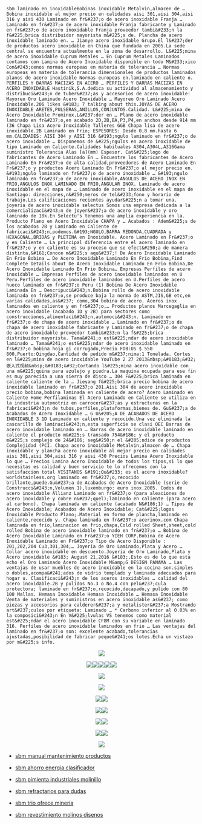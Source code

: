 
```
sbm laminado en inoxidableBobinas inoxidable Metalvin,almacen de … Bobina inoxidable al mejor precio en calidades aisi 301,aisi 304,aisi 316 y aisi 430 Laminado en fr&#237;o de acero inoxidable Franja … Laminado en fr&#237;o de acero inoxidable Franja fabricante y Laminado en fr&#237;o de acero inoxidable Franja proveedor tambi&#233;n la f&#225;brica distribuidor mayorista m&#225;s de. Plancha de acero inoxidable laminado en. … Jianye acero inoxidable Grupo.El l&#237;der de productos acero inoxidable en China que fundada en 2005.La sede central se encuentra actualmente en la zona de desarrollo. L&#225;mina de acero inoxidable Cuprum Metales … En Cuprum Metales Laminados contamos con Lamina de Acero Inoxidable disponible en todo M&#233;xico Con&#243;cenos normas europeas en materia de tolerancia … Normas europeas en materia de tolerancia dimensionales de productos laminados planos de acero inoxidable Normas europeas en.laminado en caliente o. PERFILES Y BARRAS MACIZAS EN ACERO … PERFILES Y BARRAS MACIZAS EN ACERO INOXIDABLE Hastinik,S.A.dedica su actividad al almacenamiento y distribuci&#243;n de tuber&#237;as y accesorios de acero inoxidable: Mayoreo Oro Laminado Acero Inoxidable … Mayoreo Oro Laminado Acero Inoxidable.206 likes &#183; 7 talking about this.JOYAS DE ACERO INOXIDABLE ARETES,PULSERAS,ANILLOS,CONJUNTOS.Calidad. L&#225;mina de Acero Inoxidable Prominox.L&#237;der en … Plano de acero inoxidable laminado en fr&#237;o,en acabado 2D,2B,BA,P3,P4,en anchos desde 914 mm (36 Chapa Lisa Acero Inoxidable Talleres GGB Chapa lisa de acero inoxidable.2B Laminado en Frio; ESPESORES: Desde 0,8 mm.hasta 6 mm.CALIDADES: AISI 304 y AISI 316 &#193;ngulo laminado en fr&#237;o de acero inoxidable … Disponemos de &#225;ngulos en acero inoxidable de tipo Laminado en Caliente.Calidades habituales A304,A304L,A316Gama suministro Tolerancia Alas [a](mm) Espesor. Cat&#225;logo de fabricantes de Acero Laminado En … Encuentre los fabricantes de Acero Laminado En Fr&#237;o de alta calidad,proveedores de Acero Laminado En Fr&#237;o y productos Acero Laminado En Fr&#237;o al mejor precio en. &#193;ngulo laminado en fr&#237;o de acero inoxidable … &#193;ngulo laminado en fr&#237;o de acero inoxidable,ANGULOS DE ACERO INOX EN FRIO,ANGULOS INOX LAMINADO EN FRIO,ANGULAR INOX. Laminado de acero inoxidable en el mapa de … Laminado de acero inoxidable en el mapa de Santiago: direcciones,n&#250;meros de tel&#233;fono y horario de trabajo.Los calificaciones recientes ayudar&#225;n a tomar una. joyeria de acero inoxidable selectus Somos una empresa dedicada a la comercializaci&#243;n de joyer&#237;a de acero inoxidable y oro laminado de 18k.En Selectu's tenemos una amplia experiencia en la. Producto Plano en Acero Inoxidable CHAPA y … Acabados : Adem&#225;s de los acabados 2B y Laminado en Caliente de fabricaci&#243;n,podemos.&#193;NGULO,BARRA REDONDA,CUADRADA y HEXAGONAL,BRIDAS y PLETINA en Inoxidable. Acero Laminado en Fr&#237;o y en Caliente … La principal diferencia entre el acero laminado en fr&#237;o y en caliente es su proceso que se efect&#250;a de manera distinta,&#161;Conoce m&#225;s aqu&#237;! De Acero Inoxidable Laminado En Frio Bobina … De Acero Inoxidable Laminado En Frio Bobina,Find Complete Details about De Acero Inoxidable Laminado En Frio Bobina,De Acero Inoxidable Laminado En Frio Bobina… Empresas Perfiles de acero inoxidable … Empresas Perfiles de acero inoxidable laminados en U Peru.Perfiles de acero inoxidable laminados en U.Perfiles de acero hueco laminado en fr&#237;o Peru (1) Bobina De Acero Inoxidable Laminada En … Descripuci&#243;n.Bobina rollo de acero inoxidable laminada en fr&#237;o,se produce baja la norma de ASTM,JIS,GB etc,en varias calidades,as&#237; como,304 bobina de acero. Aceros inox laminados en caliente y en fr&#237;o,… Productos planos Marcegaglia en acero inoxidable (acabado 1D y 2B) para sectores como construcciones,alimentaci&#243;n,automoci&#243;n. Laminado en fr&#237;o de chapa de acero inoxidable … Laminado en fr&#237;o de chapa de acero inoxidable fabricante y Laminado en fr&#237;o de chapa de acero inoxidable proveedor tambi&#233;n la f&#225;brica distribuidor mayorista. Tama&#241;o est&#225;ndar de acero inoxidable laminado … Tama&#241;o est&#225;ndar de acero inoxidable laminado en fr&#237;o bobina hoja gi corrugado,Precio FOB:US $ 550 800,Puerto:Qingdao,Cantidad de pedido m&#237;nima:1 Tonelada. Cortes en l&#225;mina de acero inoxidable YouTube 2 27 2013&nbsp;&#0183;&#32;嵌入式视频&nbsp;&#0183;&#32;Cortando l&#225;mina acero inoxidable con una m&#225;quina para azulejo y piedra.La maquina ocupada para ese fin es muy parecida a una sierra de disco … 304 F&#225;brica laminada en caliente caliente de la … Jieyang f&#225;brica precio bobina de acero inoxidable laminado en fr&#237;o 201.Aisi 304 de acero inoxidable precio bobina,bobina laminada en caliente de acero? Acero Laminado en Caliente Home Perfilaminas El Acero Laminado en Caliente se utiliza en la industria automotriz en carrocer&#237;as y estructuras en la fabricaci&#243;n de tubos,perfiles,plataformas,bienes de. Gu&#237;a de Acabados de Acero Inoxidable … G U&#205;A DE ACABADOS DE ACERO INOXIDABLE 3 1D Laminado en caliente y recocido.Una vez eliminada la cascarilla de laminaci&#243;n,esta superficie se clasi OEC Barras de acero inoxidable laminado en … Barras de acero inoxidable laminado en caliente el producto m&#225;s transado 754&#186; y el producto m&#225;s complejo de 24&#186; seg&#250;n el &#205;ndice de productos Complejidad (PCI. Chapa acero inoxidable Metalvin,almacen de … Chapa inoxidable y plancha acero inoxidable al mejor precio en calidades aisi 301,aisi 304,aisi 316 y aisi 430 Precios Lamina Acero Inoxidable lo que … Precios Lamina Acero Inoxidable de todos los tipos,si lo que necesitas es calidad y buen servicio te lo ofrecemos con la satisfaccion total VISITANOS &#191;Qu&#233; es el acero inoxidable? worldstainless.org laminado en fr&#237;o,recocido brillante,puede.Gu&#237;a de Acabados de Acero Inoxidable (serie de Construcci&#243;n,Volumen 1),luxemburgo: euro inox.2005. Codos de acero inoxidable Allianz Laminado en fr&#237;o (para aleaciones de acero inoxidable y cobre n&#237;quel);laminado en caliente (para acero al carbono). Chapa laminada en caliente (acabado N&#186;1) … Tipos de Acero Inoxidable; Acabados de Acero Inoxidable; Cat&#225;logos Inoxidable Producto Plano;.Material en forma de plancha,laminado en caliente,recocido y. Chapa laminada en fr&#237;o acerinox.com Chapa laminada en frio,laminacion en frio,chapa,Cold rolled Sheet,sheet,cold rolled Bobina de acero inoxidable laminado en fr&#237;o … Bobina de Acero Inoxidable Laminado en Fr&#237;o YIEH CORP.Bobina de Acero Inoxidable Laminado en Fr&#237;o Tipo de Acero Disponible : 201,202,204 Cu3,301,304,… Joyeria de Oro Laminado,Plata y Acero … Collar acero inoxidable en descuento.Joyeria de Oro Laminado,Plata y Acero inoxidable &#183; August 21,2016 &#183;.Esto es de lo que esta echo el Oro Laminado Acero Inoxidable M&amp;G DESIGN PANAMA … Las ventajas de usar muebles de acero inoxidable en la cocina son.simples o dobles,acompa&#241;ados de vidrio templado y laminado adecuados para hogar u. Clasificaci&#243;n de los aceros inoxidables … calidad del acero inoxidable.2B y pulidos No.3 o No.4 con pel&#237;cula protectora; laminado en fr&#237;o,recocido,decapado,y pulido con 80 100 Mallas. Hemasa Inoxidable Hemasa Inoxidable … Hemasa Inoxidable Venta de materiales y suministros en acero inoxidable as&#237; como piezas y accesorios para calderer&#237;a y metalister&#237;a Mostrando art&#237;culos por etiqueta: Laminado … * Carbono inferior al 0.03% en la composici&#243;n En V&#225;lvulas VS tenemos como material est&#225;ndar el acero inoxidable CF8M con su variable en laminado 316. Perfiles de acero inoxidable laminados en frio … Las ventajas del laminado en fr&#237;o son: excelente acabado,tolerancias ajustadas,posibilidad de fabricar peque&#241;os lotes.Echa un vistazo por m&#225;s info. 
```

<div align="center">

<a href="https://es-crusher.shibang-china.com/github&k=sbm+laminado+en+inoxidable"><img src="https://static.shibang-china.com/es/crusher/logo.jpg"></a>

<a href="https://es-crusher.shibang-china.com/github&k=sbm+laminado+en+inoxidable"><img src="https://static.shibang-china.com/es/crusher/index.jpg"></a><a href="https://es-crusher.shibang-china.com/material.htmlgithub&k=sbm+laminado+en+inoxidable"><img src="https://static.shibang-china.com/es/crusher/material.jpg"></a><a href="https://es-crusher.shibang-china.com/application.htmlgithub&k=sbm+laminado+en+inoxidable"><img src="https://static.shibang-china.com/es/crusher/application.jpg"></a><a href="https://es-crusher.shibang-china.com/aboutus.htmlgithub&k=sbm+laminado+en+inoxidable"><img src="https://static.shibang-china.com/es/crusher/aboutus.jpg"></a><a href="https://es-crusher.shibang-china.com/contact.htmlgithub&k=sbm+laminado+en+inoxidable"><img src="https://static.shibang-china.com/es/crusher/contact.jpg"></a>

<a href="https://es-crusher.shibang-china.com/github&k=sbm+laminado+en+inoxidable"><img src="https://static.shibang-china.com/es/crusher/banner.jpg"></a>

<a href="https://swt.shibang-china.com/github&k=sbm+laminado+en+inoxidable"><img src="https://static.shibang-china.com/es/crusher/text.jpg"></a>

<a href="https://swt.shibang-china.com/github&k=sbm+laminado+en+inoxidable"><img src="https://static.shibang-china.com/es/crusher/chat.jpg"></a><a href="https://es-crusher.shibang-china.com/contact.htmlgithub&k=sbm+laminado+en+inoxidable"><img src="https://static.shibang-china.com/es/crusher/message.jpg"></a>

<a href="https://es-crusher.shibang-china.com/products/pe.htmlgithub&k=sbm+laminado+en+inoxidable"><img src="https://static.shibang-china.com/es/crusher/pe.jpg"></a><a href="https://es-crusher.shibang-china.com/products/pf.htmlgithub&k=sbm+laminado+en+inoxidable"><img src="https://static.shibang-china.com/es/crusher/pf.jpg"></a>

<a href="https://es-crusher.shibang-china.com/products/hpt.htmlgithub&k=sbm+laminado+en+inoxidable"><img src="https://static.shibang-china.com/es/crusher/hpt.jpg"></a><a href="https://es-crusher.shibang-china.com/products/vsi.htmlgithub&k=sbm+laminado+en+inoxidable"><img src="https://static.shibang-china.com/es/crusher/vsi.jpg"></a>

<a href="https://es-crusher.shibang-china.com/products/klv.htmlgithub&k=sbm+laminado+en+inoxidable"><img src="https://static.shibang-china.com/es/crusher/klv.jpg"></a><a href="https://es-crusher.shibang-china.com/products/portable.htmlgithub&k=sbm+laminado+en+inoxidable"><img src="https://static.shibang-china.com/es/crusher/portable.jpg"></a>

<a href="https://swt.shibang-china.com/github&k=sbm+laminado+en+inoxidable"><img src="https://static.shibang-china.com/es/crusher/case.jpg"></a>

</div>


* [sbm manual mantenimiento productos](sbm%20manual%20mantenimiento%20productos.md)

* [sbm ahorro energia clasificador](sbm%20ahorro%20energia%20clasificador.md)

* [sbm pimienta industriales molinillo](sbm%20pimienta%20industriales%20molinillo.md)

* [sbm refractarios para dudas](sbm%20refractarios%20para%20dudas.md)

* [sbm trio ofrece mineria](sbm%20trio%20ofrece%20mineria.md)

* [sbm revestimiento molinos disenos](sbm%20revestimiento%20molinos%20disenos.md)